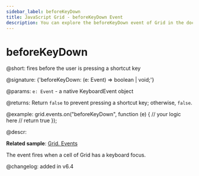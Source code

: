 ```yaml
---
sidebar_label: beforeKeyDown
title: JavaScript Grid - beforeKeyDown Event 
description: You can explore the beforeKeyDown event of Grid in the documentation of the DHTMLX JavaScript UI library. Browse developer guides and API reference, try out code examples and live demos, and download a free 30-day evaluation version of DHTMLX Suite 7.
---
```


# beforeKeyDown

@short: fires before the user is pressing a shortcut key

@signature: {'beforeKeyDown: (e: Event) => boolean | void;'}

@params:
`e: Event` - a native KeyboardEvent object

@returns:
Return `false` to prevent pressing a shortcut key; otherwise, `false`.

@example:
grid.events.on("beforeKeyDown", function (e) {
    // your logic here
    // return true
});

@descr:

**Related sample**: [Grid. Events](https://snippet.dhtmlx.com/9zeyp4ds)

The event fires when a cell of Grid has a keyboard focus.

@changelog: added in v6.4

[comment]: # (@related: grid/configuration.md#keyboard-navigation)

[comment]: # (@relatedapi: grid/api/grid_afterkeydown_event.md)
